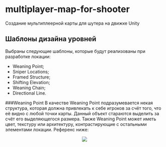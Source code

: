 # multiplayer-map-for-shooter
Создание мультиплеерной карты для шутера на движке Unity
## Шаблоны дизайна уровней
Выбраны следующие шаблоны, которые будут реализованы при разработке локации: 
- Weaning Point;
- Sniper Locations;
- Framed Structure;
- Shifting Elevation;
- Weaning Chain;
- Directional Line.

###Weaning Point
В качестве Weaning Point подразумевается некая структура, которая должна привлекать к себе игроков за счёт того, что её видно с любой точки карты. Данный объект стараются выделить за счёт его выделяющегося размера. Также Weaning Point может иметь цвет, текстуру или архитектуру, контрастирующие с остальными элементами локации. Референс ниже:
<p align="center">
  <img src="https://github.com/Den1sovDm1triy/multiplayer-map-for-shooter/PicturesForReadme/main/Screenshots/Exmpl_1.png"/>
</p>
